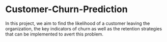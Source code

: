# Customer-Churn-Prediction
In this project, we aim to find the likelihood of a customer leaving the organization, the key indicators of churn as well as the retention strategies that can be implemented to avert this problem.
